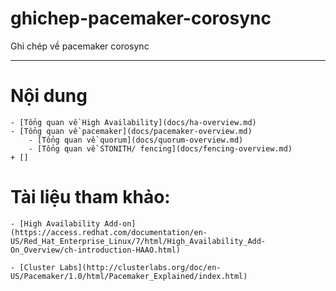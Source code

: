 # ghichep-pacemaker-corosync
Ghi chép về pacemaker corosync


___


# Nội dung

	- [Tổng quan về High Availability](docs/ha-overview.md)
	- [Tổng quan về pacemaker](docs/pacemaker-overview.md)
		- [Tổng quan về quorum](docs/quorum-overview.md)
		- [Tổng quan về STONITH/ fencing](docs/fencing-overview.md)
	+ []


# Tài liệu tham khảo:

	- [High Availability Add-on](https://access.redhat.com/documentation/en-US/Red_Hat_Enterprise_Linux/7/html/High_Availability_Add-On_Overview/ch-introduction-HAAO.html)

	- [Cluster Labs](http://clusterlabs.org/doc/en-US/Pacemaker/1.0/html/Pacemaker_Explained/index.html)
